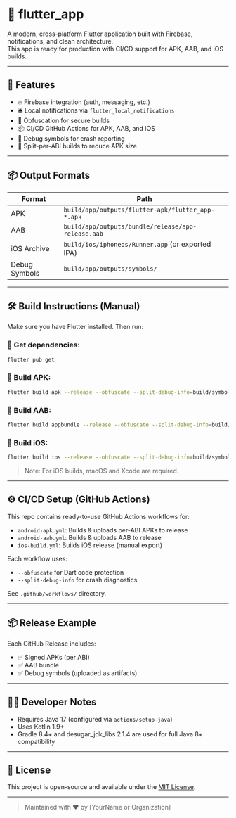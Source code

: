 # 📱 flutter_app

A modern, cross-platform Flutter application built with Firebase, notifications, and clean architecture.  
This app is ready for production with CI/CD support for APK, AAB, and iOS builds.

---

## 🚀 Features

- 🔥 Firebase integration (auth, messaging, etc.)
- 🛎 Local notifications via `flutter_local_notifications`
- 🔐 Obfuscation for secure builds
- 📦 CI/CD GitHub Actions for APK, AAB, and iOS
- 📁 Debug symbols for crash reporting
- 🧱 Split-per-ABI builds to reduce APK size

---

## 📦 Output Formats

| Format | Path |
|--------|------|
| APK | `build/app/outputs/flutter-apk/flutter_app-*.apk` |
| AAB | `build/app/outputs/bundle/release/app-release.aab` |
| iOS Archive | `build/ios/iphoneos/Runner.app` (or exported IPA) |
| Debug Symbols | `build/app/outputs/symbols/` |

---

## 🛠 Build Instructions (Manual)

Make sure you have Flutter installed. Then run:

### 🔹 Get dependencies:
```bash
flutter pub get
```

### 🔹 Build APK:
```bash
flutter build apk --release --obfuscate --split-debug-info=build/symbols --split-per-abi
```

### 🔹 Build AAB:
```bash
flutter build appbundle --release --obfuscate --split-debug-info=build/symbols
```

### 🔹 Build iOS:
```bash
flutter build ios --release --obfuscate --split-debug-info=build/symbols
```

> Note: For iOS builds, macOS and Xcode are required.

---

## ⚙️ CI/CD Setup (GitHub Actions)

This repo contains ready-to-use GitHub Actions workflows for:

- `android-apk.yml`: Builds & uploads per-ABI APKs to release
- `android-aab.yml`: Builds & uploads AAB to release
- `ios-build.yml`: Builds iOS release (manual export)

Each workflow uses:
- `--obfuscate` for Dart code protection
- `--split-debug-info` for crash diagnostics

See `.github/workflows/` directory.

---

## 📦 Release Example

Each GitHub Release includes:

- ✅ Signed APKs (per ABI)
- ✅ AAB bundle
- ✅ Debug symbols (uploaded as artifacts)

---

## 🧑‍💻 Developer Notes

- Requires Java 17 (configured via `actions/setup-java`)
- Uses Kotlin 1.9+
- Gradle 8.4+ and desugar_jdk_libs 2.1.4 are used for full Java 8+ compatibility

---

## 📄 License

This project is open-source and available under the [MIT License](LICENSE).

---

> Maintained with ❤️ by [YourName or Organization]